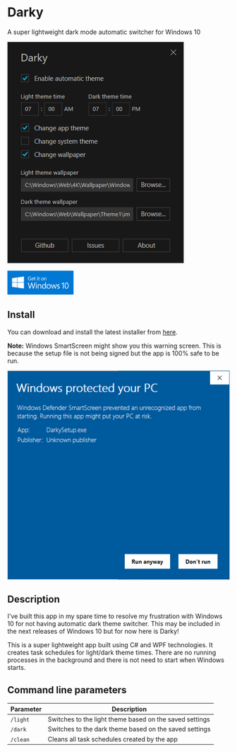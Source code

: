 # Darky

A super lightweight dark mode automatic switcher for Windows 10

![](.repo/screenshot.png)

[![](.repo/download.png)](https://github.com/adrianmteo/Darky/releases)

## Install

You can download and install the latest installer from [here](https://github.com/adrianmteo/Darky/releases).

**Note:** Windows SmartScreen might show you this warning screen. This is because the setup file is not being signed but the app is 100% safe to be run.

![](.repo/smartscreen.png)

## Description

I've built this app in my spare time to resolve my frustration with Windows 10 for not having automatic dark theme switcher. This may be included in the next releases of Windows 10 but for now here is Darky!

This is a super lightweight app built using C# and WPF technologies. It creates task schedules for light/dark theme times. There are no running processes in the background and there is not need to start when Windows starts.

## Command line parameters

| Parameter | Description                                             |
| --------- | ------------------------------------------------------- |
| `/light`  | Switches to the light theme based on the saved settings |
| `/dark`   | Switches to the dark theme based on the saved settings  |
| `/clean`  | Cleans all task schedules created by the app            |
